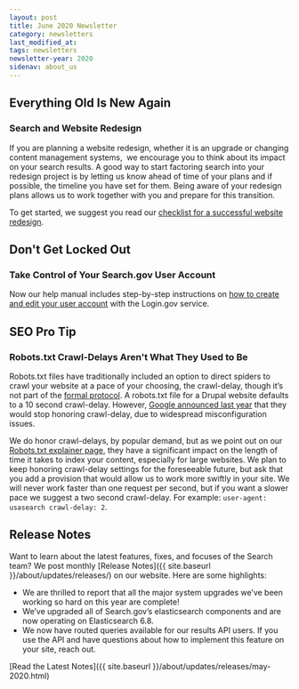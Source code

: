 ```yaml
---
layout: post
title: June 2020 Newsletter
category: newsletters
last_modified_at: 
tags: newsletters
newsletter-year: 2020
sidenav: about_us
---
```

## Everything Old Is New Again
### Search and Website Redesign

If you are planning a website redesign, whether it is an upgrade or changing content management systems,&nbsp; we encourage you to think about its impact on your search results. A good way to start factoring search into your redesign project is by letting us know ahead of time of your plans and if possible, the timeline you have set for them. Being aware of your redesign plans allows us to work together with you and prepare for this transition.

To get started, we suggest you read our <a href="https://search.gov/manual/redesign.html">checklist for a successful website redesign</a>.

## Don't Get Locked Out

### Take Control of Your Search.gov User Account

Now our help manual includes step-by-step instructions on <a href="https://search.gov/manual/account.html">how to create and edit your user account</a> with the Login.gov service.

## SEO Pro Tip
### Robots.txt Crawl-Delays Aren't What They Used to Be

Robots.txt files have traditionally included an option to direct spiders to crawl your website at a pace of your choosing, the crawl-delay, though it’s not part of the <a href="https://www.robotstxt.org/robotstxt.html">formal protocol</a>. A robots.txt file for a Drupal website defaults to a 10 second crawl-delay. However, <a href="https://www.seroundtable.com/google-noindex-in-robots-txt-dead-27824.html">Google announced last year</a> that they would stop honoring crawl-delay, due to widespread misconfiguration issues.

We do honor crawl-delays, by popular demand, but as we point out on our <a href="https://search.gov/manual/robotstxt.html">Robots.txt explainer page</a>, they have a significant impact on the length of time it takes to index your content, especially for large websites. We plan to keep honoring crawl-delay settings for the foreseeable future, but ask that you add a provision that would allow us to work more swiftly in your site. We will never work faster than one request per second, but if you want a slower pace we suggest a two second crawl-delay. For example: `user-agent: usasearch crawl-delay: 2`.

## Release Notes

Want to learn about the latest features, fixes, and focuses of the Search team? We post monthly [Release Notes]({{ site.baseurl }}/about/updates/releases/) on our website. Here are some highlights:

* We are thrilled to report that all the major system upgrades we’ve been working so hard on this year are complete!
* We’ve upgraded all of Search.gov’s elasticsearch components and are now operating on Elasticsearch 6.8.
* We now have routed queries available for our results API users. If you use the API and have questions about how to implement this feature on your site, reach out.

[Read the Latest Notes]({{ site.baseurl }}/about/updates/releases/may-2020.html)